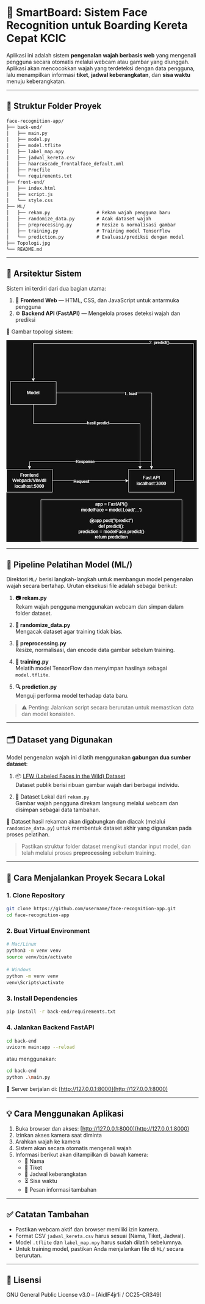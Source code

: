 # 🚄 SmartBoard: Sistem Face Recognition untuk Boarding Kereta Cepat KCIC

Aplikasi ini adalah sistem **pengenalan wajah berbasis web** yang mengenali pengguna secara otomatis melalui webcam atau gambar yang diunggah. Aplikasi akan mencocokkan wajah yang terdeteksi dengan data pengguna, lalu menampilkan informasi **tiket**, **jadwal keberangkatan**, dan **sisa waktu** menuju keberangkatan.

---

## 📁 Struktur Folder Proyek

```
face-recognition-app/
├── back-end/
│   ├── main.py
│   ├── model.py
│   ├── model.tflite
│   ├── label_map.npy
│   ├── jadwal_kereta.csv
│   ├── haarcascade_frontalface_default.xml
│   ├── Procfile
│   └── requirements.txt
├── front-end/
│   ├── index.html
│   ├── script.js
│   └── style.css
├── ML/
│   ├── rekam.py                 # Rekam wajah pengguna baru
│   ├── randomize_data.py        # Acak dataset wajah
│   ├── preprocessing.py         # Resize & normalisasi gambar
│   ├── training.py              # Training model TensorFlow
│   └── prediction.py            # Evaluasi/prediksi dengan model
├── Topologi.jpg
└── README.md
```

---

## 🧭 Arsitektur Sistem

Sistem ini terdiri dari dua bagian utama:

1. 🎨 **Frontend Web** — HTML, CSS, dan JavaScript untuk antarmuka pengguna  
2. ⚙️ **Backend API (FastAPI)** — Mengelola proses deteksi wajah dan prediksi

📌 Gambar topologi sistem:

![Topologi Sistem](Topologi.jpg)

---

## 🧠 Pipeline Pelatihan Model (ML/)

Direktori `ML/` berisi langkah-langkah untuk membangun model pengenalan wajah secara bertahap. Urutan eksekusi file adalah sebagai berikut:

1. **📷 rekam.py**  
   Rekam wajah pengguna menggunakan webcam dan simpan dalam folder dataset.

2. **🔀 randomize_data.py**  
   Mengacak dataset agar training tidak bias.

3. **🧹 preprocessing.py**  
   Resize, normalisasi, dan encode data gambar sebelum training.

4. **🧠 training.py**  
   Melatih model TensorFlow dan menyimpan hasilnya sebagai `model.tflite`.

5. **🔍 prediction.py**  
   Menguji performa model terhadap data baru.

> ⚠️ Penting: Jalankan script secara berurutan untuk memastikan data dan model konsisten.


---

## 🗂️ Dataset yang Digunakan

Model pengenalan wajah ini dilatih menggunakan **gabungan dua sumber dataset**:

1. 📦 [LFW (Labeled Faces in the Wild) Dataset](https://www.kaggle.com/datasets/jessicali9530/lfw-dataset)  
   Dataset publik berisi ribuan gambar wajah dari berbagai individu.

2. 📸 Dataset Lokal dari `rekam.py`  
   Gambar wajah pengguna direkam langsung melalui webcam dan disimpan sebagai data tambahan.

🔁 Dataset hasil rekaman akan digabungkan dan diacak (melalui `randomize_data.py`) untuk membentuk dataset akhir yang digunakan pada proses pelatihan.

> Pastikan struktur folder dataset mengikuti standar input model, dan telah melalui proses **preprocessing** sebelum training.


---

## 🚀 Cara Menjalankan Proyek Secara Lokal

### 1. Clone Repository

```bash
git clone https://github.com/username/face-recognition-app.git
cd face-recognition-app
```

### 2. Buat Virtual Environment

```bash
# Mac/Linux
python3 -m venv venv
source venv/bin/activate

# Windows
python -m venv venv
venv\Scripts\activate
```

### 3. Install Dependencies

```bash
pip install -r back-end/requirements.txt
```

### 4. Jalankan Backend FastAPI

```bash
cd back-end
uvicorn main:app --reload 
```
atau menggunakan:
```bash
cd back-end
python .\main.py
```
📡 Server berjalan di: [http://127.0.0.1:8000](http://127.0.0.1:8000)

---

## 💡 Cara Menggunakan Aplikasi

1. Buka browser dan akses: [http://127.0.0.1:8000](http://127.0.0.1:8000)  
2. Izinkan akses kamera saat diminta  
3. Arahkan wajah ke kamera  
4. Sistem akan secara otomatis mengenali wajah  
5. Informasi berikut akan ditampilkan di bawah kamera:
   - 🧑 Nama
   - 🎫 Tiket
   - 🚆 Jadwal keberangkatan
   - ⏳ Sisa waktu
   - 📢 Pesan informasi tambahan

---

## ✅ Catatan Tambahan

- Pastikan webcam aktif dan browser memiliki izin kamera.
- Format CSV `jadwal_kereta.csv` harus sesuai (Nama, Tiket, Jadwal).
- Model `.tflite` dan `label_map.npy` harus sudah dilatih sebelumnya.
- Untuk training model, pastikan Anda menjalankan file di `ML/` secara berurutan.

---

## 📌 Lisensi

GNU General Public License v3.0 – [AidlF4jr1i / CC25-CR349]
